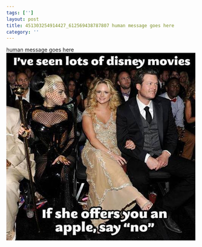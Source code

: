 ```yaml
---
tags: ['']
layout: post
title: 451303254914427_612569438787807 human message goes here
category: ''
---
```

human message goes here
![451303254914427_612569438787807](/uploads/2013-8-15-451303254914427_612569438787807-human-message-goes-here.jpg)
